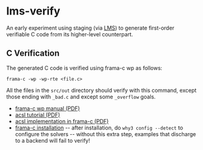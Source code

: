 # lms-verify

An early experiment using staging (via [LMS](http://github.com/TiarkRompf/virtualization-lms-core)) to generate first-order verifiable C code from its higher-level counterpart.

## C Verification

The generated C code is verified using frama-c wp as follows:

```frama-c -wp -wp-rte <file.c>```

All the files in the `src/out` directory should verify with this command, except those ending with `_bad.c` and except some `_overflow` goals.

* [frama-c wp manual (PDF)](http://frama-c.com/download/frama-c-wp-manual.pdf)
* [acsl tutorial (PDF)](http://frama-c.com/download/acsl-tutorial.pdf)
* [acsl implementation in frama-c (PDF)](http://frama-c.com/download/acsl-implementation-Sodium-20150201.pdf)
* [frama-c installation](http://frama-c.com/install-sodium-20150201.html) -- after installation, do `why3 config --detect` to configure the solvers -- without this extra step, examples that discharge to a backend will fail to verify!
